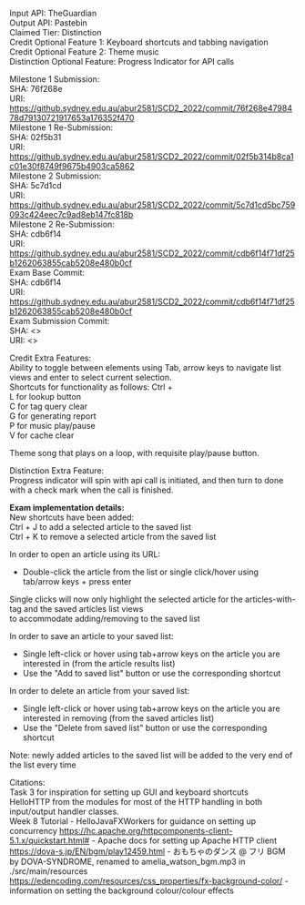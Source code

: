 Input API: TheGuardian <br>
Output API: Pastebin <br> 
Claimed Tier: Distinction <br>
Credit Optional Feature 1: Keyboard shortcuts and tabbing navigation <br>
Credit Optional Feature 2: Theme music <br>
Distinction Optional Feature: Progress Indicator for API calls

Milestone 1 Submission: <br>
    SHA: 76f268e <br>
    URI: https://github.sydney.edu.au/abur2581/SCD2_2022/commit/76f268e4798478d79130721917653a176352f470 <br>
Milestone 1 Re-Submission: <br>
    SHA: 02f5b31 <br>
    URI: https://github.sydney.edu.au/abur2581/SCD2_2022/commit/02f5b314b8ca1c01e30f8749f9675b4903ca5862 <br>
Milestone 2 Submission: <br>
    SHA: 5c7d1cd <br>
    URI: https://github.sydney.edu.au/abur2581/SCD2_2022/commit/5c7d1cd5bc759093c424eec7c9ad8eb147fc818b <br>
Milestone 2 Re-Submission: <br>
    SHA: cdb6f14 <br>
    URI: https://github.sydney.edu.au/abur2581/SCD2_2022/commit/cdb6f14f71df25b1262063855cab5208e480b0cf <br>
Exam Base Commit: <br>
    SHA: cdb6f14 <br>
    URI: https://github.sydney.edu.au/abur2581/SCD2_2022/commit/cdb6f14f71df25b1262063855cab5208e480b0cf <br>
Exam Submission Commit: <br>
    SHA: <> <br>
    URI: <> <br>

Credit Extra Features:<br>
Ability to toggle between elements using Tab, arrow keys to navigate list views and enter to select current selection. <br>
Shortcuts for functionality as follows: Ctrl + <br>
L for lookup button <br>
C for tag query clear <br>
G for generating report <br>
P for music play/pause <br>
V for cache clear <br>

Theme song that plays on a loop, with requisite play/pause button. <br>

Distinction Extra Feature: <br>
Progress indicator will spin with api call is initiated, and then turn to done with a check mark when the call is finished. <br>

**Exam implementation details:** <br>
New shortcuts have been added: <br>
Ctrl + J to add a selected article to the saved list <br>
Ctrl + K to remove a selected article from the saved list <br>

In order to open an article using its URL: <br> 
- Double-click the article from the list or single click/hover using tab/arrow keys + press enter <br>

Single clicks will now only highlight the selected article for the articles-with-tag and the saved articles list views <br>
to accommodate adding/removing to the saved list <br>

In order to save an article to your saved list: <br>
- Single left-click or hover using tab+arrow keys on the article you are interested in (from the article results list) <br>
- Use the "Add to saved list" button or use the corresponding shortcut <br>

In order to delete an article from your saved list: <br>
 - Single left-click or hover using tab+arrow keys on the article you are interested in removing (from the saved articles list) <br>
 - Use the "Delete from saved list" button or use the corresponding shortcut <br>

Note: newly added articles to the saved list will be added to the very end of the list every time <br>

Citations: <br>
Task 3 for inspiration for setting up GUI and keyboard shortcuts <br>
HelloHTTP from the modules for most of the HTTP handling in both input/output handler classes. <br> 
Week 8 Tutorial - HelloJavaFXWorkers for guidance on setting up concurrency
https://hc.apache.org/httpcomponents-client-5.1.x/quickstart.html# - Apache docs for setting up Apache HTTP client <br> 
https://dova-s.jp/EN/bgm/play12459.html - おもちゃのダンス @ フリ BGM by DOVA-SYNDROME, renamed to amelia_watson_bgm.mp3 in ./src/main/resources <br>
https://edencoding.com/resources/css_properties/fx-background-color/ - information on setting the background colour/colour effects <br>